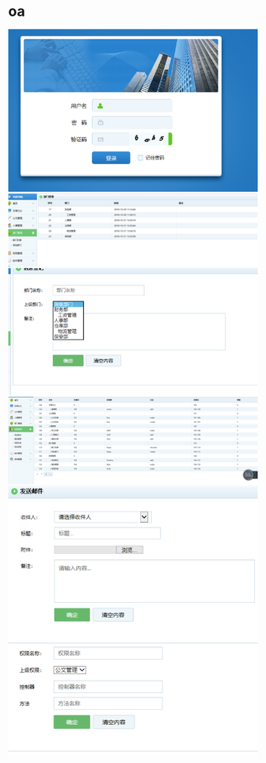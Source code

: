 # oa


<img  src="./img/1.png">
<img  src="./img/2.png">
<img  src="./img/3.png">
<img  src="./img/4.png">
<img  src="./img/5.png">
<img  src="./img/6.png">
